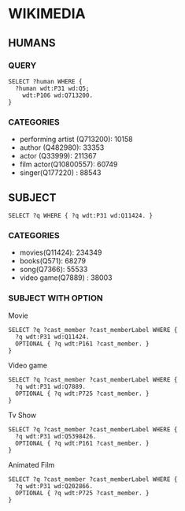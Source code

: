 # WIKIMEDIA

## HUMANS

### QUERY

```
SELECT ?human WHERE {
  ?human wdt:P31 wd:Q5;
    wdt:P106 wd:Q713200.
}
```
### CATEGORIES

* performing artist (Q713200): 10158
* author (Q482980): 33353
* actor (Q33999):  211367
* film actor(Q10800557): 60749
* singer(Q177220) : 88543


## SUBJECT

```
SELECT ?q WHERE { ?q wdt:P31 wd:Q11424. }
```

### CATEGORIES

* movies(Q11424): 234349
* books(Q571): 68279
* song(Q7366): 55533
* video game(Q7889) : 38003

### SUBJECT WITH OPTION

Movie
```
SELECT ?q ?cast_member ?cast_memberLabel WHERE {
  ?q wdt:P31 wd:Q11424.
  OPTIONAL { ?q wdt:P161 ?cast_member. }
}
```

Video game
```
SELECT ?q ?cast_member ?cast_memberLabel WHERE {
  ?q wdt:P31 wd:Q7889.
  OPTIONAL { ?q wdt:P725 ?cast_member. }
}
```

Tv Show
```
SELECT ?q ?cast_member ?cast_memberLabel WHERE {
  ?q wdt:P31 wd:Q5398426.
  OPTIONAL { ?q wdt:P161 ?cast_member. }
}
```

Animated Film
```
SELECT ?q ?cast_member ?cast_memberLabel WHERE {
  ?q wdt:P31 wd:Q202866.
  OPTIONAL { ?q wdt:P725 ?cast_member. }
}
```
